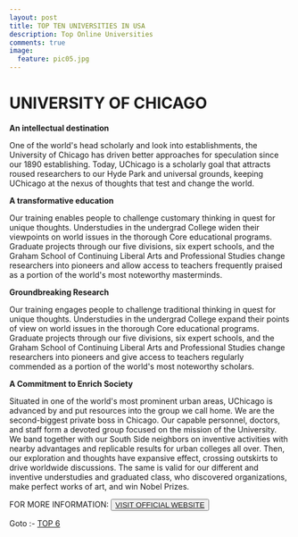```yaml
---
layout: post
title: TOP TEN UNIVERSITIES IN USA
description: Top Online Universities
comments: true
image:
  feature: pic05.jpg
---
```

# UNIVERSITY OF CHICAGO #

**An intellectual destination**

One of the world's head scholarly and look into establishments, the University of Chicago has driven better approaches for speculation since our 1890 establishing. Today, UChicago is a scholarly goal that attracts roused researchers to our Hyde Park and universal grounds, keeping UChicago at the nexus of thoughts that test and change the world.

**A transformative education**

Our training enables people to challenge customary thinking in quest for unique thoughts. Understudies in the undergrad College widen their viewpoints on world issues in the thorough Core educational programs. Graduate projects through our five divisions, six expert schools, and the Graham School of Continuing Liberal Arts and Professional Studies change researchers into pioneers and allow access to teachers frequently praised as a portion of the world's most noteworthy masterminds.

**Groundbreaking Research**

Our training engages people to challenge traditional thinking in quest for unique thoughts. Understudies in the undergrad College expand their points of view on world issues in the thorough Core educational programs. Graduate projects through our five divisions, six expert schools, and the Graham School of Continuing Liberal Arts and Professional Studies change researchers into pioneers and give access to teachers regularly commended as a portion of the world's most noteworthy scholars.

**A Commitment to Enrich Society**

Situated in one of the world's most prominent urban areas, UChicago is advanced by and put resources into the group we call home. We are the second-biggest private boss in Chicago. Our capable personnel, doctors, and staff form a devoted group focused on the mission of the University. We band together with our South Side neighbors on inventive activities with nearby advantages and replicable results for urban colleges all over. Then, our exploration and thoughts have expansive effect, crossing outskirts to drive worldwide discussions. The same is valid for our different and inventive understudies and graduated class, who discovered organizations, make perfect works of art, and win Nobel Prizes.

FOR MORE INFORMATION:
<button><a href="http://www.harvard.edu/">VISIT OFFICIAL WEBSITE</a></button>

Goto :- [TOP 6](/topten/top-online-universities6/)

